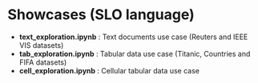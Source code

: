 # Showcases (SLO language)
- **text_exploration.ipynb** : Text documents use case (Reuters and IEEE VIS datasets) 
- **tab_exploration.ipynb** : Tabular data use case  (Titanic, Countries and FIFA datasets)
- **cell_exploration.ipynb** : Cellular tabular data use case
